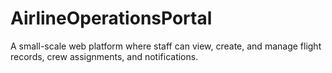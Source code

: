 # AirlineOperationsPortal
A small-scale web platform where staff can view, create, and manage flight records, crew assignments, and notifications.
